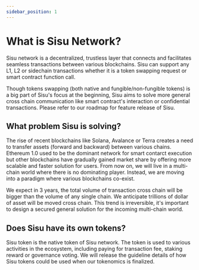 ```yaml
---
sidebar_position: 1
---
```

# What is Sisu Network?

Sisu network is a decentralized, trustless layer that connects and facilitates seamless transactions between various blockchains. Sisu can support any L1, L2 or sidechain transactions whether it is a token swapping request or smart contract function call.

Though tokens swapping (both native and fungible/non-fungible tokens) is a big part of Sisu's focus at the beginning, Sisu aims to solve more general cross chain communication like smart contract's interaction or confidential transactions. Please refer to our roadmap for feature release of Sisu.

## What problem Sisu is solving?

The rise of recent blockchains like Solana, Avalance or Terra creates a need to transfer assets (forward and backward) between various chains. Ethereum 1.0 used to be the dominant network for smart contarct execution but other blockchains have gradually gained market share by offering more scalable and faster solution for users. From now on, we will live in a multi-chain world where there is no dominating player. Instead, we are moving into a paradigm where various blockchains co-exist.

We expect in 3 years, the total volume of transaction cross chain will be bigger than the volume of any single chain. We anticipate trillions of dollar of asset will be moved cross chain. This trend is irreversible, it's important to design a secured general solution for the incoming multi-chain world.


## Does Sisu have its own tokens?

Sisu token is the native token of Sisu network. The token is used to various activities in the ecosystem, including paying for transaction fee, staking reward or governance voting. We will release the guideline details of how Sisu tokens could be used when our tokenomics is finalized.
